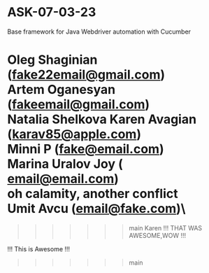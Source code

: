 # ASK-07-03-23

Base framework for Java Webdriver automation with Cucumber

Oleg Shaginian (fake22email@gmail.com)\
Artem Oganesyan (fakeemail@gmail.com)\
Natalia Shelkova
Karen Avagian (karav85@apple.com)\
Minni P (fake@email.com)\
Marina Uralov Joy ( email@email.com)\
oh calamity, another conflict\
Umit Avcu (email@fake.com)\
=======
>>>>>>> main
Karen
!!! THAT WAS AWESOME,WOW !!!

!!! This is Awesome !!!
>>>>>>> main